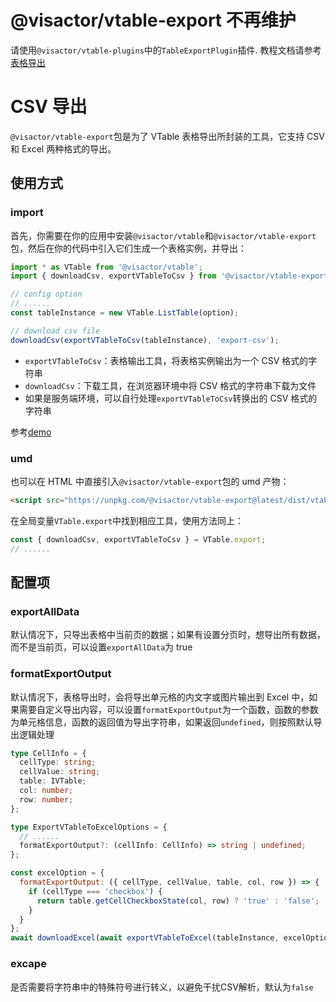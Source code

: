 # @visactor/vtable-export 不再维护

请使用`@visactor/vtable-plugins`中的`TableExportPlugin`插件. 教程文档请参考[表格导出](../plugin/table-export)

# CSV 导出

`@visactor/vtable-export`包是为了 VTable 表格导出所封装的工具，它支持 CSV 和 Excel 两种格式的导出。

## 使用方式

### import

首先，你需要在你的应用中安装`@visactor/vtable`和`@visactor/vtable-export`包，然后在你的代码中引入它们生成一个表格实例，并导出：

```js
import * as VTable from '@visactor/vtable';
import { downloadCsv, exportVTableToCsv } from '@visactor/vtable-export';

// config option
// ......
const tableInstance = new VTable.ListTable(option);

// download csv file
downloadCsv(exportVTableToCsv(tableInstance), 'export-csv');
```

- `exportVTableToCsv`：表格输出工具，将表格实例输出为一个 CSV 格式的字符串
- `downloadCsv`：下载工具，在浏览器环境中将 CSV 格式的字符串下载为文件
- 如果是服务端环境，可以自行处理`exportVTableToCsv`转换出的 CSV 格式的字符串

参考[demo](../../demo/export/table-export)

### umd

也可以在 HTML 中直接引入`@visactor/vtable-export`包的 umd 产物：

```html
<script src="https://unpkg.com/@visactor/vtable-export@latest/dist/vtable-export.js"></script>
```

在全局变量`VTable.export`中找到相应工具，使用方法同上：

```js
const { downloadCsv, exportVTableToCsv } = VTable.export;
// ......
```

## 配置项

### exportAllData

默认情况下，只导出表格中当前页的数据；如果有设置分页时，想导出所有数据，而不是当前页，可以设置`exportAllData`为 true

### formatExportOutput

默认情况下，表格导出时，会将导出单元格的内文字或图片输出到 Excel 中，如果需要自定义导出内容，可以设置`formatExportOutput`为一个函数，函数的参数为单元格信息，函数的返回值为导出字符串，如果返回`undefined`，则按照默认导出逻辑处理

```ts
type CellInfo = {
  cellType: string;
  cellValue: string;
  table: IVTable;
  col: number;
  row: number;
};

type ExportVTableToExcelOptions = {
  // ......
  formatExportOutput?: (cellInfo: CellInfo) => string | undefined;
};
```

```js
const excelOption = {
  formatExportOutput: ({ cellType, cellValue, table, col, row }) => {
    if (cellType === 'checkbox') {
      return table.getCellCheckboxState(col, row) ? 'true' : 'false';
    }
  }
};
await downloadExcel(await exportVTableToExcel(tableInstance, excelOption));
```

### excape

是否需要将字符串中的特殊符号进行转义，以避免干扰CSV解析，默认为`false`